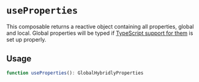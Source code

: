 # `useProperties`

This composable returns a reactive object containing all properties, global and local. Global properties will be typed if [TypeScript support for them](../../guide/global-properties.md#typescript-support) is set up properly.

## Usage

```ts
function useProperties(): GlobalHybridlyProperties
```
